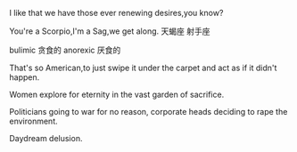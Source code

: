 ---
---

I like that we have those ever renewing desires,you know?

You're a Scorpio,I'm a Sag,we get along.
		天蝎座		射手座

bulimic 贪食的
anorexic 厌食的

That's so American,to just swipe it under the carpet and act as if it didn't happen.

Women explore for eternity in the vast garden of sacrifice.

Politicians going to war for no reason,
corporate heads deciding to rape the environment.

Daydream delusion.

